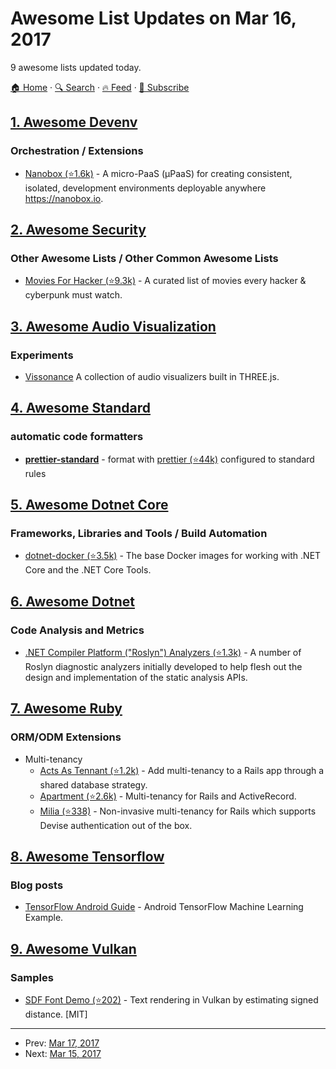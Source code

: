 # Awesome List Updates on Mar 16, 2017

9 awesome lists updated today.

[🏠 Home](/README.md) · [🔍 Search](https://test.trackawesomelist.com/search/) · [🔥 Feed](https://test.trackawesomelist.com/feed.xml) · [📮 Subscribe](https://trackawesomelist.us17.list-manage.com/subscribe?u=d2f0117aa829c83a63ec63c2f&id=36a103854c)



## [1. Awesome Devenv](/content/jondot/awesome-devenv/README.md)

### Orchestration / Extensions

*   [Nanobox (⭐1.6k)](https://github.com/nanobox-io/nanobox) - A micro-PaaS (μPaaS) for creating consistent, isolated, development environments deployable anywhere <https://nanobox.io>.

## [2. Awesome Security](/content/sbilly/awesome-security/README.md)

### Other Awesome Lists / Other Common Awesome Lists

*   [Movies For Hacker (⭐9.3k)](https://github.com/k4m4/movies-for-hackers) - A curated list of movies every hacker & cyberpunk must watch.

## [3. Awesome Audio Visualization](/content/willianjusten/awesome-audio-visualization/README.md)

### Experiments

*   [Vissonance](https://tariqksoliman.github.io/Vissonance/) A collection of audio visualizers built in THREE.js.

## [4. Awesome Standard](/content/standard/awesome-standard/README.md)

### automatic code formatters

*   **[prettier-standard](https://www.npmjs.com/package/prettier-standard)** - format with [prettier (⭐44k)](https://github.com/prettier/prettier) configured to standard rules

## [5. Awesome Dotnet Core](/content/thangchung/awesome-dotnet-core/README.md)

### Frameworks, Libraries and Tools / Build Automation

*   [dotnet-docker (⭐3.5k)](https://github.com/dotnet/dotnet-docker) - The base Docker images for working with .NET Core and the .NET Core Tools.

## [6. Awesome Dotnet](/content/quozd/awesome-dotnet/README.md)

### Code Analysis and Metrics

*   [.NET Compiler Platform ("Roslyn") Analyzers (⭐1.3k)](https://github.com/dotnet/roslyn-analyzers) - A number of Roslyn diagnostic analyzers initially developed to help flesh out the design and implementation of the static analysis APIs.

## [7. Awesome Ruby](/content/markets/awesome-ruby/README.md)

### ORM/ODM Extensions

*   Multi-tenancy
    *   [Acts As Tennant (⭐1.2k)](https://github.com/ErwinM/acts_as_tenant) - Add multi-tenancy to a Rails app through a shared database strategy.
    *   [Apartment (⭐2.6k)](https://github.com/influitive/apartment) - Multi-tenancy for Rails and ActiveRecord.
    *   [Milia (⭐338)](https://github.com/jekuno/milia) - Non-invasive multi-tenancy for Rails which supports Devise authentication out of the box.

## [8. Awesome Tensorflow](/content/jtoy/awesome-tensorflow/README.md)

### Blog posts

*   [TensorFlow Android Guide](https://blog.mindorks.com/android-tensorflow-machine-learning-example-ff0e9b2654cc) - Android TensorFlow Machine Learning Example.

## [9. Awesome Vulkan](/content/vinjn/awesome-vulkan/README.md)

### Samples

*   [SDF Font Demo (⭐202)](https://github.com/kocsis1david/font-demo) - Text rendering in Vulkan by estimating signed distance. \[MIT]

---

- Prev: [Mar 17, 2017](/content/2017/03/17/README.md)
- Next: [Mar 15, 2017](/content/2017/03/15/README.md)